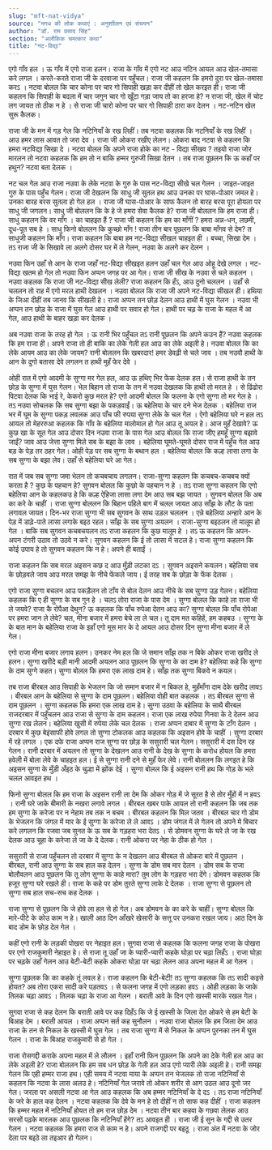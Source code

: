 ```yaml
---
slug: "mft-nat-vidya"
source: "मगध की लोक कथाएं : अनुशाीलन एवं संचयन"
author: "डॉ. राम प्रसाद सिंह"
section: "अलौकिक चमत्‍कार कथा"
title: "नट-विद्या"
---
```

एगो गाँव हल । ऊ गाँव में एगो राजा हलन। राजा के गाँव में एगो नट आउ नटिन आयल आउ खेल-तमासा करे लगल । करते-करते राजा जी के दरवाजा पर पहुँचल। राजा जी कहलन कि हमरो दुरा पर खेल-तमासा करऽ । नटवा बोलल कि चार कोना पर चार गो सिपाही खड़ा कर दीहीं तो खेल करइत ही। राजा जी कहलन कि सिपाही के बदला में चार जगुन चार गो खूँटा गड़ा जाय तो का हरजा हे? न राजा जी, खेल में चोट लग जायत तो ठीक न हे । से राजा जी चारो कोना पर चार गो सिपाही ठारा कर देलन । नट-नटिन खेल सुरू कैलक। 

राजा जी के मन में गड़ गेल कि नटिनियाँ के रख लिहीं। तब नटवा कहलक कि नटनियाँ के रख लिहीं । आउ हमर लास आवत तो जरा देव । राजा जी ओकरा रखीए लेलन। ओकरा बाद नटवा से कहलन कि हमरा नटविद्या सिखा दे । नटवा बोलल कि अपने राजा होके का नट - विद्या सीखव ? तइयो राजा जोर मारलन तो नटवा कहलक कि हम तो न बाकि हम्मर गुरुजी सिखा देतन । तब राजा पूछलन कि ऊ कहाँ पर हथुन? नटवा बता देलक । 

नट चल गेल आउ राजा नउवा के लेके नटवा के गुरु के पास नट-विद्या सीखे चल गेलन । जाइत-जाइत गुरु के पास पहुँच गेलन। राजा जी देखलन कि साधु जी सुतल हथ आउ उनका पर घास-पोआर जमल हे। उनका बारह बरस सुतला हो गेल हल । राजा जी घास-पोआर के साफ कैलन तो बारह बरस पूरा होयला पर साधु जी जगलन। साधु जी बोललन कि के हे जे हमरा सेवा कैलक हे? राजा जी बोललन कि हम राजा ही। साधु कहलन कि वर माँग । का चाहइत हैं ? राजा जी कहलन कि हम का माँगीं ? हमरा अन्न-धन, लछमी, दूध-पूत सब हे । साधु फिनो बोललन कि कुच्छो माँग ! राजा तीन बार पूछलन कि बाबा माँगव से देम? त साधुजी कहलन कि माँग। राजा कहलन कि बाबा हम नट-विद्या सीखल चाहइत ही । बच्चा, सिखा देम । तऽ राजा जी के सिखावे ला अलगे दोसर घर में ले गेलन, नउवा के अलगे कर देलन । 

नउवा फिन उहाँ से आन के राजा जहाँ नट-विद्या सीखइत हलन उहाँ चल गेल आउ ओहू देखे लगल । नट-विद्या खतम हो गेल तो नउवा फिन अप्पन जगह पर आ गेल। राजा जी सीख के नउवा से चले कहलन । नउवा कहलक कि राजा जी नट-विद्या सीख लेली? राजा कहलन कि हँऽ, आउ दुनो चललन । उहाँ से चललन तो राह में एगो मरल हाथी देखलन । नउवा बोलल कि राजा जी अपने नट-विद्या सीखल ही। हथिया के जिआ दीहीं तब जानव कि सीखली हे। राजा अप्पन तन छोड़ देलन आउ हाथी में घुस गेलन । नउवा भी अप्पन तन छोड़ के राजा में घुस गेल आउ हाथी पर सवार हो गेल। हाथी पर चढ़ के राजा के महल में आ गेल, आउ हाथी के बाहर खड़ा कर देलक । 

अब नउवा राजा के तरह हो गेल । ऊ रानी भिर पहुँचल तऽ रानी पूछलन कि अपने कउन हैं? नउवा कहलक कि हम राजा ही। अपने राजा तो ही बाकि का लेके गेली हल आउ का लेके अइली हे। नउवा बोलल कि का लेके आयम आउ का लेके जायम? रानी बोललन कि खबरदार! हमर डेवढ़ी से चले जाव । तब नउवौ हाथी के आन के दुगो बतासा देवे लगलन त हाथी मुहँ फेर देवे । 

ओही रात में एगो आदमी के सुग्गा मर गेल हल, आउ ऊ हथिए भिर फेंक देलक हल। से राजा हाथी के तन छोड़ के सुग्गा में घुस गेलन। भेल बिहान तो राजा के तन में नउवा देखलक कि हाथी तो मरल हे । से ढिंढोरा पिटवा देलक कि भाई रे, केकरो कुछ मरल हे? एगो आदमी बोलल कि फलना के एगो सुग्गा तो मर गेल हे । तऽ नउवा सोचलक कि सब सुग्गा बझा के पकड़वाईं। ऊ बहेलिया के चार दने भेज देलक । बहेलिया राज भर में घूम के सुग्गा पकड़ लवलक आउ पाँच फी रुपया सुग्गा लेके के चल गेल । ऐगो बहेलिया घरे न हल तऽ आयल तो मेहररुआ कहलक कि गाँव के बहेलिया मालोमाल हो गेल आउ तू अयल हे। आज मुहँ देखावे? ऊ कुछ खा के सूत गेल आउ दोसर दिन नउवा राजा के पास गेल आउ बोलल कि राजा जीए हमहूँ सुग्गा बझावे जाईं? जाव आउ जेत्ता सुग्गा मिले सब के बझा के लाव । बहेलिया घूमते-घूमते दोसर राज में पहुँच गेल आउ बड़ के पेड़ तर ठहर गेल। ओही पेड़ पर सब सुग्गा के बथान हल । बहेलिया बोलल कि कल्ह लासा लगा के सब सुग्गा के बझा लेव। उहाँ से बहेलिया घरे आ गेल। 

रात में जब सब सुग्गा जमा भेलन तो कचबचाय लगलन। राजा-सुग्गा कहलन कि कचबच-कचबच क्यों करता है ? कुछ के पहचान हे? सुगवन बोलल कि कुछो के पहचान न हे । तऽ राजा सुग्गा कहलन कि एगो बहेलिया आन के कहलकउ हे कि कल्ह ऐहिजा लासा लगा देम आउ सब बझ जायत । सुगवन बोलल कि अब का करे के चाहीं । राजा सुग्गा बोललन कि बिहान पहिले बाग में चलल जायत आउ साँझ के लौट के पता लगावल जायत। दिन-भर राजा सुग्गा भी सब सुगवन के साथ उड़ल चललन । एन्ने बहेलिया अन्हारे आन के पेड़ में डाढ़े-पाते लासा लगाके बइठ रहल। साँझ के सब सुग्गा अयलन । राजा-सुग्गा बइठलन तो मालूम हो गेल । बाकि सब सुगवन कचबचयलन तऽ राजा कहलन कि कुछ मालूम हे । तऽ ऊ कहलन कि अपन-अपन टंगरी उठाव तो उठवे न करे। सुगवन कहलन कि ई तो लासा में सटल हे। राजा सुग्गा कहलन कि कोई उपाय हे तो सुगवन कहलन कि न हे। अपने ही बताईं । 

राजा कहलन कि सब मरल अइसन कछ द आउ मुँड़ी लटका दऽ । सुगवन अइसने कयलन। बहेलिया सब के छोड़वले जाय आउ मरल समझ के नीचे फेंकले जाय। ई तरह सब के छोड़ा के फेंक देलक । 

एगो राजा सुग्गा बचलन आउ पकड़ैलन तो टाँय से बोल देलन आउ नीचे के सब सुग्गा उड़ गेलन। बहेलिया कहलक कि ए ही सुग्गा के सब गुन हे । चलऽ तोरा राजा के पास देम । सुग्गा बोलल कि काहे ला राजा भी ले जयवे? राजा कै रोपैआ देथुन? ऊ कहलक कि पाँच रुपेआ देतन आउ का? सुग्गा बोलल कि पाँच रोपेआ पर हमरा जान ले लेवे? चल, मीना बजार में हमरा बेचे ला ले चल। तू दाम मत कहिहें, हम कहबउ । सुग्गा के के बात मान के बहेलिया राजा के इहाँ एगो मूस मार के दे आयल आउ दोसर दिन सुग्गा मीना बजार में ले गेल। 

एगो राजा मीना बजार लगाव हलन। उनकर नेम हल कि जे समान साँझ तक न बिके ओकर राजा खरीद ले हलन। सुग्गा खरीदे बड़ी मानी आदमी अयलन आउ पूछलन कि सुग्गा के का दाम हे? बहेलिया कहे कि सुग्गा के दाम सुग्गे कहत। सुग्गा बोलल कि हमरा एक लाख दाम हे। साँझ तक सुग्गा बिकवे न कयल। 

तब राजा बीरबल आउ सिपाही के भेजलन कि जो समान बजार में न बिकल हे, मुहँमाँगा दाम देके खरीद लावऽ । बीरबल आन के बहेलिया से सुग्गा के दाम पूछलन। बहेलिया वोही बात कहलक । तऽ बीरबल सुग्गा से दाम पूछलन । सुग्गा कहलक कि हमरा एक लाख दाम हे। सुग्गा उठवा के बहेलिया के साथै बीरबल राजदरबार में पहुँचलन आउ राजा से सुग्गा के दाम कहलन। राजा एक लाख रुपेया गिनवा के दे देलन आउ सुग्गा रख लेलन। बहेलिया खुसी में रुपेया लेके चल देलक । 
राजा अप्पन दाबार में सुग्गा के टाँग देलन । दरबार में कुछ बेइंसाफी होवे लगल तो सुग्गा टोकलक आउ कहलक कि अइसन होवे के चाहीं । सुग्गा दरबार में रहे लगल । एक दफे राजा अप्पन राज सुग्गा पर छोड़ के ससुरारी चल गेलन। ससुरारी में दस दिन रह गेलन। रानी दरबार में अयलन तो सुग्गा के देखलन आउ रानी के देख के सुग्गा के करोध होयल कि हमरा हवेली में बोला लेवे के चाहइत हल। ई से सुग्गा रानी दने से मुहँ फेर लेवे। रानी बोललन कि लगइत हे कि अइसन सुग्गा के मुँड़ी अँइठ के चुल्हा में झोंक देई । सुग्गा बोलल कि ई अइसन रानी हथ कि गोड़ के भले चलल आवइत हथ । 

फिनो सुग्गा बोलल कि हम राजा के अइसन रानी ला देम कि ओकर गोड़ में जे सूरत है से तोर मुँहों में न हवऽ । रानी घरे जाके बीमारी के नखरा लगावे लगल । बीरबल खबर पाके आयल तो रानी कहलन कि जब तक हम सुग्गा के करेजा पर न नेहाम तब तक न बचम । बीरबल कहलन कि मिल जतव । बीरबल चार गो डोम के भेजलन कि जंगल में मार के ई सुग्गा के करेजा ले ले आवऽ । डोम जंगल में ले गेलन तो अपने मे बिचार करे लगलन कि रजवा जब सुनत के ऊ सब के गड़हरा भरा देतऽ । से डोमवन सुग्गा के घरे ले जा के रख देलक आउ चूहा के करेजा ले जा के दे देलक। रानी ओकरा पर नेहा के ठीक हो गेल । 

ससुरारी से राजा पहुँचलन तो दरबार में सुग्गा के न देखलन आउ बीरबल से ओकरा बारे में पूछलन । बीरबल, रानी आउ सुग्गा के सब हाल कह देलन । सुग्गा के डोम सब मार देलन । डोम सब के राजा बोलौवलन आउ पूछलन कि तू लोग सुग्गा के काहे मारा? तुम लोग के गड़हरा भरा देंगे। डोमवन कहलक कि हजूर सुग्गा घरे रखले ही। राजा के कहे पर डोम तुरते सुग्गा लाके दे देलक । राजा सुग्गा से पूछलन तो सुग्गा सब हाल सच-सच कह देलक । 

राजा सुग्गा से पूछलन कि जे होवे ला हल से हो गेल। अब डोमवन के का करे के चाहीं। सुग्गा बोलल कि मारे-पीटे के कोउ काम न हे। खाली आठ दिन आँखरे खेसारी के सत्तू पर उनकरा रखल जाय। आठ दिन के बाद डोम के छोड़ देल गेल । 

कहीं एगो रानी के लड़की पोखरा पर नेहाइत हल। सुगवा राजा से कहलक कि फलना जगह राजा के पोखरा पर एगो राजकुमारी नेहाइत हे। से राजा तू उहाँ जा के प्यारी-प्यारी कहके घोड़ा पर चढ़ा लिहँऽ । राजा घोड़ा पर चढ़के उहाँ गेलन आउ बेटी-बेटी कहके ओकरा घोड़ा पर चढ़ा लेलन आउ अपना महल में आ गेलन । 

सुग्गा पूछलक कि का कहके तूं लवल हे। राजा कहलन कि बेटी-बेटी! तऽ सुग्गा कहलक कि तऽ सादी कइसे होयत? अब तोरा एकरा सादी करे पड़तवऽ । से फलना जगह में एगो लड़का हवऽ । ओही लड़का के जाके तिलक चढ़ा आवऽ । तिलक चढ़ा के राजा आ गेलन । बराती आवे के दिन एगो खस्सी मारके रखल गेल। 

सुगवा राजा से कह देलन कि बराती आवे पर कह दिहँऽ कि जे ई खस्सी के जिला देत ओकरे से हम बेटी के बिआह देम । बराती आयल । राजा अप्पन सर्त कह सुनौलन । नउवा राजा बोलल कि हम जिला देम आउ राजा के तन से निकल के खस्सी में घुस गेल । तब राजा सुग्गा में से निकल के अप्पन पुरनका तन में घुस गेलन । राजा के बिआह राजकुमारी से हो गेल । 

राजा रोसगद्दी कराके अपना महल में ले लौलन । इहाँ रानी फिन पूछलन कि अपने का देके गेली हल आउ का लेके अइली हे? राजा बोललन कि हम सब धन छोड़ के गेली हल आउ एगो प्यारी लेके अइली हे। रानी समझ गेलन कि एही हम्मर राजा हथ। एही समय में नटवा माया के अप्पन तन भेजलक तो राजा नटिनियाँ से कहलन कि नटवा के लास अलउ हे। नटिनियाँ गेल जरावे तो ओकर शरीर से आग उठल आउ दूनो जर गेल। जरला पर असली नटवा आ गेल आउ कहलक कि अब हम्मर नटिनियाँ के दे दऽ । तऽ राजा नटिनियाँ के जरे के हाल कह देलन । नटवा कहलक कि देवे के मन हे तो दीहीं न तो साफ कह दीहीं । राजा कहलन कि हम्मर महल में नटिनियाँ होयत तो हम राज छोड़ देम । नटवा तीन बार कहवा के गछवा लेलक आउ सरसों पढ़के मारलक आउ पूछलक कि नटिनियाँ हेंगे? तऽ आवइत ही । राजा जी ई सुन के गद्दी से उतर गेलन । नटवा कहलक कि हमरा राज से काम न हे। अपने राजगद्दी पर बइठू । राजा अंत में नटवा के जोर देला पर बइठे ला तइआर हो गेलन। 

